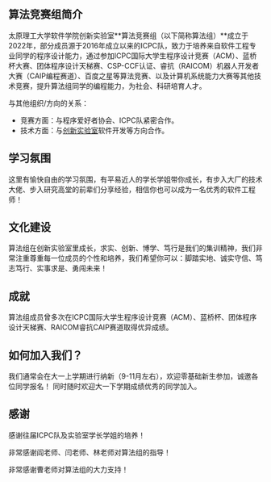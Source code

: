 ## 算法竞赛组简介
太原理工大学软件学院创新实验室**算法竞赛组（以下简称算法组）**成立于2022年，部分成员源于2016年成立以来的ICPC队，致力于培养来自软件工程专业同学的程序设计能力，通过参加ICPC国际大学生程序设计竞赛（ACM）、蓝桥杯大赛、团体程序设计天梯赛、CSP-CCF认证、睿抗（RAICOM）机器人开发者大赛（CAIP编程赛道）、百度之星等算法竞赛、以及计算机系统能力大赛等其他技术竞赛，提升算法组同学的编程能力，为社会、科研培育人才。

与其他组织/方向的关系：
 - 竞赛方面：与程序爱好者协会、ICPC队紧密合作。
 - 技术方面：与[创新实验室](innlab.tyut.tech)软件开发等方向合作。

## 学习氛围
这里有愉快自由的学习氛围，有平易近人的学长学姐带你成长，有步入大厂的技术大佬、步入研究高堂的前辈们分享经验，相信你也可以成为一名优秀的软件工程师！ 
## 文化建设
算法组在创新实验室里成长，求实、创新、博学、笃行是我们的集训精神，我们非常注重尊重每一位成员的个性和培养，我们希望你可以：脚踏实地、诚实守信、笃志笃行、实事求是、勇闯未来！
## 成就
算法组成员曾多次在ICPC国际大学生程序设计竞赛（ACM）、蓝桥杯、团体程序设计天梯赛、RAICOM睿抗CAIP赛道取得优异成绩。
## 如何加入我们？
我们通常会在大一上学期进行纳新（9-11月左右），欢迎零基础新生参加，诚邀各位同学报名！
同时随时欢迎大一下学期成绩优秀的同学加入。
## 感谢
感谢往届ICPC队及实验室学长学姐的培养！

非常感谢阎老师、闫老师、林老师对算法组的指导！

非常感谢曹老师对算法组的大力支持！
